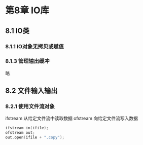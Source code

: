 # 第8章 IO库
## 8.1 IO类
### 8.1.1 IO对象无拷贝或赋值

### 8.1.3 管理输出缓冲
略

## 8.2 文件输入输出
### 8.2.1 使用文件流对象
ifstream 从给定文件流中读取数据
ofstream 向给定文件流写入数据
```c++
ifstream in(ifile);
ofstream out;
out.open(ifile + ".copy");
```
